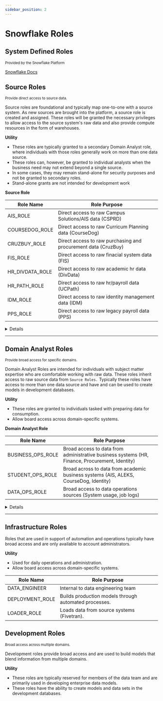 ```yaml
---
sidebar_position: 2
---
```


# Snowflake Roles


## System Defined Roles
<sup> Provided by the Snowflake Platform </sup>

[Snowflake Docs](https://docs.snowflake.com/en/user-guide/security-access-control-overview.html#system-defined-roles)


## Source Roles
<sup> Provide direct access to source data. </sup>

Source roles are foundational and typically map one-to-one with a source system. As new sources are brought into the platform, a source role is created and assigned.  These roles will be granted the necessary privileges to allow access to the source system's raw data and also provide compute resources in the form of warehouses.

**Utility**

- These roles are typically granted to a secondary Domain Analyst role, where individuals with those roles generally work on more than one data source.
- These roles can, however, be granted to individual analysts when the business need may not extend beyond a single source.
- In some cases, they may remain stand-alone for security purposes and not be granted to secondary roles.
- Stand-alone grants are not intended for development work 

**Source Role**

| Role Name | Role Purpose |
| --- | --- |
| AIS_ROLE | Direct access to raw Campus Solutions/AIS data (CSPRD) |
| COURSEDOG_ROLE | Direct access to raw Curricum Planning data (CourseDog) |
| CRUZBUY_ROLE | Direct access to raw purchasing and procurement data (CruzBuy) |
| FIS_ROLE | Direct access to raw finacial system data (FIS) |
| HR_DIVDATA_ROLE | Direct access to raw academic hr  data (DivData) |
| HR_PATH_ROLE | Direct access to raw hr/payroll  data (UCPath) |
| IDM_ROLE | Direct access to raw identity management data (IDM) |
| PPS_ROLE | Direct access to raw legacy payroll data (PPS) |


<details>

<sup>required privledges</sup>

```
use role securityadmin;

grant usage on database <database_name> to role <source_role>;
grant usage on schema <database_name>.<schema_name> to role <source_role>;
grant select on all tables in schema <database_name>.<schema_name> to role <source_role>;
grant select on future tables in schema <database_name>.<schema_name> to role <source_role>;

```

**Compute Resouces**

<sup> At this time shared compute will be used in favor of keeping things simple.  Eventually a cost model could be developed and measured based on consumption </sup>

<sup>required privledges</sup>

```
use role securityadmin;
grant operate on warehouse <warehouse_name> to role <source_role>;
grant usage on warehouse <warehouse_name> to role <source_role>;

```




</details>

***


## Domain Analyst Roles

<sup> Provide broad access for specific domains. </sup>

Domain Analyst Roles are intended for individuals with subject matter expertise who are comfortable working with raw data. These roles inherit access to raw source data from `Source Roles.` Typically these roles have access to more than one data source and have and can be used to create models in development databases.

**Utility**

- These roles are granted to individuals tasked with preparing data for consumption. 
- Allow board access across domain-specific systems. 

**Domain Analyst Role**

| Role Name | Role Purpose |
| --- | --- |
| BUSINESS_OPS_ROLE | Broad access to data from administrative business systems (HR, Finance, Procurement, Identity) |
| STUDENT_OPS_ROLE | Broad across to data from academic business systems (AIS, ALEKS, CourseDog, Identity) |
| DATA_OPS_ROLE | Broad access to data operations sources (System usage, job logs) |

<details>


<sup>required privledges</sup>

```
use role securityadmin;
grant usage on database <development_database> to role <domain_analyst_role>;
grant create schema on database <development_database> to role <domain_analyst_role>;
```



</details>

***


## Infrastructure Roles

Roles that are used in support of automation and operations typically have broad access and are only available to account administrators.

**Utility**

- Used for daily operations and administration.
- Allow board access across domain-specific systems. 


| Role Name | Role Purpose |
| --- | --- |
| DATA_ENGINEER | Internal to data engineering team |
| DEPLOYMENT_ROLE | Builds production models through automated processes. |
| LOADER_ROLE | Loads data from source systems (Fivetran). |



## Development Roles
<sup> Broad access across multiple domains. </sup>

Development roles provide broad access and are used to build models that blend information from multiple domains. 

**Utility**

- These roles are typically reserved for members of the data team and are primarily used in developing enterprise data models. 
- These roles have the ability to create models and data sets in the development databases.